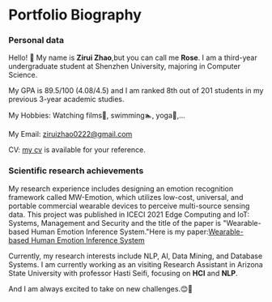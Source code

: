 # Portfolio Biography
### Personal data

Hello! 👋  My name is **Zirui Zhao**,but you can call me **Rose**. I am a third-year undergraduate student at Shenzhen University, majoring in Computer Science.

My GPA is 89.5/100 (4.08/4.5) and I am ranked 8th out of 201 students in my previous 3-year academic studies.

My Hobbies: Watching films🎦, swimming🏊, yoga🧘,...

My Email: ziruizhao0222@gmail.com

CV: [my cv](https://zzr22222.github.io/ZiruiZhao_CV_final.pdf) is available for your reference.
### Scientific research achievements

My research experience includes designing an emotion recognition framework called MW-Emotion, which utilizes low-cost, universal, and portable commercial wearable devices to perceive multi-source sensing data. This project was published in ICECI 2021 Edge Computing and IoT: Systems, Management and Security and the title of the paper is "Wearable-based Human Emotion Inference System."Here is my paper:[Wearable-based Human Emotion Inference System](https://link.springer.com/chapter/10.1007/978-3-031-04231-7_12)

Currently, my research interests include NLP, AI, Data Mining, and Database Systems. I am currently working as an visiting Research Assistant in Arizona State University with professor Hasti Seifi, focusing on **HCI** and **NLP**.

And I am always excited to take on new challenges.😊🥳

